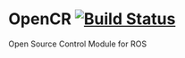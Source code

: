# OpenCR [![Build Status](https://travis-ci.org/ROBOTIS-GIT/OpenCR.svg?branch=develop)](https://travis-ci.org/ROBOTIS-GIT/OpenCR/branches)

Open Source Control Module for ROS
